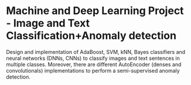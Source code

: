 # Machine and Deep Learning Project - Image and Text Classification+Anomaly detection

Design and implementation of AdaBoost, SVM, kNN, Bayes classifiers and neural networks (DNNs, CNNs) to classify images and text sentences in multiple classes. 
Moreover, there are different AutoEncoder (denses and convolutionals) implementations to perform a semi-supervised anomaly detection.
